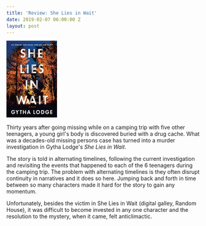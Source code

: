 ```yaml
---
title: 'Review: She Lies in Wait'
date: 2019-02-07 06:00:00 Z
layout: post
---
```


![](/assets/images/61U4cP-3onL._SY346_-132x200.jpg)

Thirty years after going missing while on a camping trip with five other teenagers, a young girl's body is discovered buried with a drug cache. What was a decades-old missing persons case has turned into a murder investigation in Gytha Lodge's _She Lies in Wait_.

The story is told in alternating timelines, following the current investigation and revisiting the events that happened to each of the 6 teenagers during the camping trip. The problem with alternating timelines is they often disrupt continuity in narratives and it does so here. Jumping back and forth in time between so many characters made it hard for the story to gain any momentum.

Unfortunately, besides the victim in She Lies in Wait (digital galley, Random House), it was difficult to become invested in any one character and the resolution to the mystery, when it came, felt anticlimactic.
